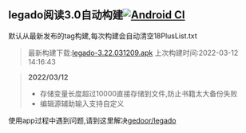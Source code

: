 ## legado阅读3.0自动构建[![Android CI](https://github.com/10bits/gedoor-Build/workflows/Android%20CI/badge.svg)](https://github.com/10bits/gedoor-Build/actions)

默认从最新发布的tag构建,每次构建会自动清空18PlusList.txt

> 最新构建下载:[legado-3.22.031209.apk](https://github.com/10bits/gedoor-Build/releases/download/legado-3.22.031209/legado-3.22.031209.apk) 上次构建时间:2022-03-12 14:16:43
<!--start-->
> **2022/03/12**
> 
> * 存储变量长度超过10000直接存储到文件,防止书籍太大备份失败
> * 编辑源辅助输入支持自定义
<!--end-->
  
使用app过程中遇到问题,请到这里解决[gedoor/legado](https://github.com/gedoor/legado/issues)

